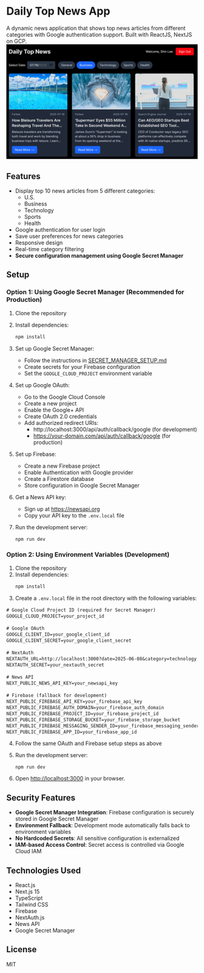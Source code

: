 # Daily Top News App

A dynamic news application that shows top news articles from different categories with Google authentication support. Built with ReactJS, NextJS on GCP.
![App Screenshot](https://github.com/sl-ai/news_app_public/raw/main/public/topNews.png)


## Features

- Display top 10 news articles from 5 different categories:
  - U.S.
  - Business
  - Technology
  - Sports
  - Health
- Google authentication for user login
- Save user preferences for news categories
- Responsive design
- Real-time category filtering
- **Secure configuration management using Google Secret Manager**

## Setup

### Option 1: Using Google Secret Manager (Recommended for Production)

1. Clone the repository
2. Install dependencies:
   ```bash
   npm install
   ```
3. Set up Google Secret Manager:
   - Follow the instructions in [SECRET_MANAGER_SETUP.md](./SECRET_MANAGER_SETUP.md)
   - Create secrets for your Firebase configuration
   - Set the `GOOGLE_CLOUD_PROJECT` environment variable

4. Set up Google OAuth:
   - Go to the Google Cloud Console
   - Create a new project
   - Enable the Google+ API
   - Create OAuth 2.0 credentials
   - Add authorized redirect URIs:
     - http://localhost:3000/api/auth/callback/google (for development)
     - https://your-domain.com/api/auth/callback/google (for production)

5. Set up Firebase:
   - Create a new Firebase project
   - Enable Authentication with Google provider
   - Create a Firestore database
   - Store configuration in Google Secret Manager

6. Get a News API key:
   - Sign up at https://newsapi.org
   - Copy your API key to the `.env.local` file

7. Run the development server:
   ```bash
   npm run dev
   ```

### Option 2: Using Environment Variables (Development)

1. Clone the repository
2. Install dependencies:
   ```bash
   npm install
   ```
3. Create a `.env.local` file in the root directory with the following variables:

```env
# Google Cloud Project ID (required for Secret Manager)
GOOGLE_CLOUD_PROJECT=your_project_id

# Google OAuth
GOOGLE_CLIENT_ID=your_google_client_id
GOOGLE_CLIENT_SECRET=your_google_client_secret

# NextAuth
NEXTAUTH_URL=http://localhost:3000?date=2025-06-08&category=technology
NEXTAUTH_SECRET=your_nextauth_secret

# News API
NEXT_PUBLIC_NEWS_API_KEY=your_newsapi_key

# Firebase (fallback for development)
NEXT_PUBLIC_FIREBASE_API_KEY=your_firebase_api_key
NEXT_PUBLIC_FIREBASE_AUTH_DOMAIN=your_firebase_auth_domain
NEXT_PUBLIC_FIREBASE_PROJECT_ID=your_firebase_project_id
NEXT_PUBLIC_FIREBASE_STORAGE_BUCKET=your_firebase_storage_bucket
NEXT_PUBLIC_FIREBASE_MESSAGING_SENDER_ID=your_firebase_messaging_sender_id
NEXT_PUBLIC_FIREBASE_APP_ID=your_firebase_app_id
```

4. Follow the same OAuth and Firebase setup steps as above

5. Run the development server:
   ```bash
   npm run dev
   ```

8. Open [http://localhost:3000](http://localhost:3000) in your browser.

## Security Features

- **Google Secret Manager Integration**: Firebase configuration is securely stored in Google Secret Manager
- **Environment Fallback**: Development mode automatically falls back to environment variables
- **No Hardcoded Secrets**: All sensitive configuration is externalized
- **IAM-based Access Control**: Secret access is controlled via Google Cloud IAM

## Technologies Used

- React.js
- Next.js 15
- TypeScript
- Tailwind CSS
- Firebase
- NextAuth.js
- News API
- Google Secret Manager

## License

MIT
